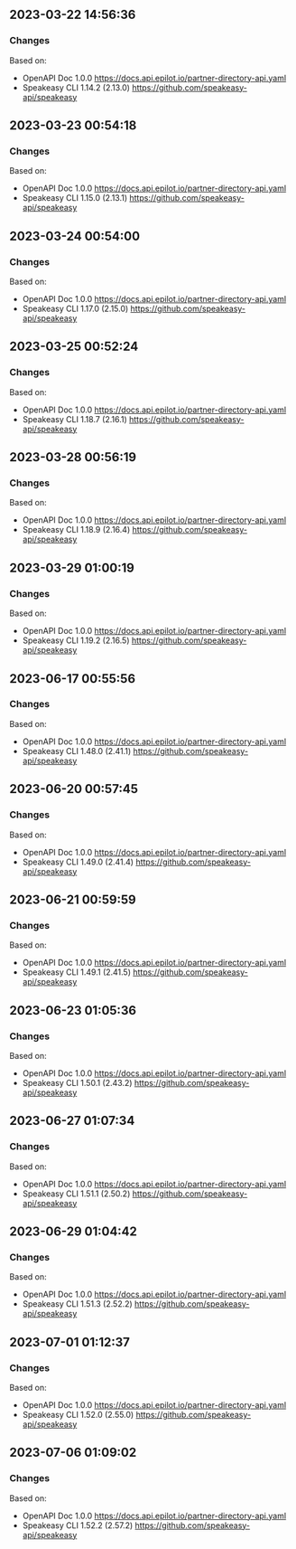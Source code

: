 

## 2023-03-22 14:56:36
### Changes
Based on:
- OpenAPI Doc 1.0.0 https://docs.api.epilot.io/partner-directory-api.yaml
- Speakeasy CLI 1.14.2 (2.13.0) https://github.com/speakeasy-api/speakeasy

## 2023-03-23 00:54:18
### Changes
Based on:
- OpenAPI Doc 1.0.0 https://docs.api.epilot.io/partner-directory-api.yaml
- Speakeasy CLI 1.15.0 (2.13.1) https://github.com/speakeasy-api/speakeasy

## 2023-03-24 00:54:00
### Changes
Based on:
- OpenAPI Doc 1.0.0 https://docs.api.epilot.io/partner-directory-api.yaml
- Speakeasy CLI 1.17.0 (2.15.0) https://github.com/speakeasy-api/speakeasy

## 2023-03-25 00:52:24
### Changes
Based on:
- OpenAPI Doc 1.0.0 https://docs.api.epilot.io/partner-directory-api.yaml
- Speakeasy CLI 1.18.7 (2.16.1) https://github.com/speakeasy-api/speakeasy

## 2023-03-28 00:56:19
### Changes
Based on:
- OpenAPI Doc 1.0.0 https://docs.api.epilot.io/partner-directory-api.yaml
- Speakeasy CLI 1.18.9 (2.16.4) https://github.com/speakeasy-api/speakeasy

## 2023-03-29 01:00:19
### Changes
Based on:
- OpenAPI Doc 1.0.0 https://docs.api.epilot.io/partner-directory-api.yaml
- Speakeasy CLI 1.19.2 (2.16.5) https://github.com/speakeasy-api/speakeasy

## 2023-06-17 00:55:56
### Changes
Based on:
- OpenAPI Doc 1.0.0 https://docs.api.epilot.io/partner-directory-api.yaml
- Speakeasy CLI 1.48.0 (2.41.1) https://github.com/speakeasy-api/speakeasy

## 2023-06-20 00:57:45
### Changes
Based on:
- OpenAPI Doc 1.0.0 https://docs.api.epilot.io/partner-directory-api.yaml
- Speakeasy CLI 1.49.0 (2.41.4) https://github.com/speakeasy-api/speakeasy

## 2023-06-21 00:59:59
### Changes
Based on:
- OpenAPI Doc 1.0.0 https://docs.api.epilot.io/partner-directory-api.yaml
- Speakeasy CLI 1.49.1 (2.41.5) https://github.com/speakeasy-api/speakeasy

## 2023-06-23 01:05:36
### Changes
Based on:
- OpenAPI Doc 1.0.0 https://docs.api.epilot.io/partner-directory-api.yaml
- Speakeasy CLI 1.50.1 (2.43.2) https://github.com/speakeasy-api/speakeasy

## 2023-06-27 01:07:34
### Changes
Based on:
- OpenAPI Doc 1.0.0 https://docs.api.epilot.io/partner-directory-api.yaml
- Speakeasy CLI 1.51.1 (2.50.2) https://github.com/speakeasy-api/speakeasy

## 2023-06-29 01:04:42
### Changes
Based on:
- OpenAPI Doc 1.0.0 https://docs.api.epilot.io/partner-directory-api.yaml
- Speakeasy CLI 1.51.3 (2.52.2) https://github.com/speakeasy-api/speakeasy

## 2023-07-01 01:12:37
### Changes
Based on:
- OpenAPI Doc 1.0.0 https://docs.api.epilot.io/partner-directory-api.yaml
- Speakeasy CLI 1.52.0 (2.55.0) https://github.com/speakeasy-api/speakeasy

## 2023-07-06 01:09:02
### Changes
Based on:
- OpenAPI Doc 1.0.0 https://docs.api.epilot.io/partner-directory-api.yaml
- Speakeasy CLI 1.52.2 (2.57.2) https://github.com/speakeasy-api/speakeasy